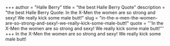 +++
author = "Halle Berry"
title = "the best Halle Berry Quote"
description = "the best Halle Berry Quote: In the X-Men the women are so strong and sexy! We really kick some male butt!"
slug = "in-the-x-men-the-women-are-so-strong-and-sexy!-we-really-kick-some-male-butt!"
quote = '''In the X-Men the women are so strong and sexy! We really kick some male butt!'''
+++
In the X-Men the women are so strong and sexy! We really kick some male butt!
